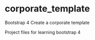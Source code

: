 # corporate_template
Bootstrap 4 Create a corporate template 

Project files for learning bootstrap 4
